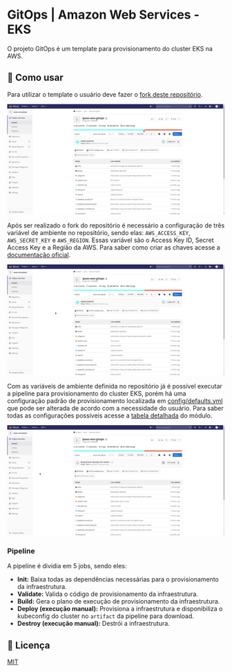 # GitOps | Amazon Web Services - EKS

O projeto GitOps é um template para provisionamento do cluster EKS na AWS.

## :rocket: Como usar

Para utilizar o template o usuário deve fazer o [fork deste repositório](https://gitlab.com/vkpr/devops/aws-eks/-/forks/new).

![Criando um fork](docs/gifs/fork.gif)

Após ser realizado o fork do repositório é necessário a configuração de três variável de ambiente no repositório, sendo elas: `AWS_ACCESS_KEY`, `AWS_SECRET_KEY` e `AWS_REGION`. Essas variável são o Access Key ID, Secret Access Key e a Região da AWS. Para saber como criar as chaves acesse a [documentação oficial](https://docs.aws.amazon.com/IAM/latest/UserGuide/id_credentials_access-keys.html#Using_CreateAccessKey).

![Criando uma variável](docs/gifs/variable.gif)

Com as variáveis de ambiente definida no repositório já é possível executar a pipeline para provisionamento do cluster EKS, porém há uma configuração padrão de provisionamento localizada em [config/defaults.yml](config/defaults.yml) que pode ser alterada de acordo com a necessidade do usuário. Para saber todas as configurações possíveis acesse a [tabela detalhada](https://gitlab.com/vkpr/terraform-aws-eks/-/blob/master/README.md#user-content-inputs) do módulo.

![Criando uma pipeline](docs/gifs/pipeline.gif)

### Pipeline

A pipeline é dividia em 5 jobs, sendo eles:
  - **Init:** Baixa todas as dependências necessárias para o provisionamento da infraestrutura.
  - **Validate:** Valida o código de provisionamento da infraestrutura.
  - **Build:** Gera o plano de execução de provisionamento da infraestrutura.
  - **Deploy (execução manual):** Provisiona a infraestrutura e disponibiliza o kubeconfig do cluster no `artifact` da pipeline para download.
  - **Destroy (execução manual):** Destrói a infraestrutura.

## :memo: Licença

[MIT](LICENSE)
